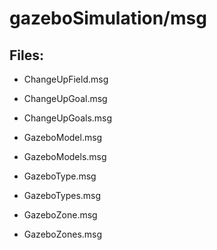 # gazeboSimulation/msg
## Files:
- ChangeUpField.msg
- ChangeUpGoal.msg
- ChangeUpGoals.msg


- GazeboModel.msg
- GazeboModels.msg
- GazeboType.msg
- GazeboTypes.msg
- GazeboZone.msg
- GazeboZones.msg
